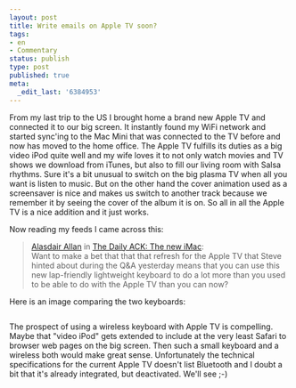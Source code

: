 ```yaml
---
layout: post
title: Write emails on Apple TV soon?
tags:
- en
- Commentary
status: publish
type: post
published: true
meta:
  _edit_last: '6384953'
---
```

<p>From my last trip to the US I brought home a brand new Apple TV and connected it to our big screen. It instantly found my WiFi network and started sync'ing to the Mac Mini that was connected to the TV before and now has moved to the home office. The Apple TV fulfills its duties as a big video iPod quite well and my wife loves it to not only watch movies and TV shows we download from iTunes, but also to fill our living room with Salsa rhythms. Sure it's a bit unusual to switch on the big plasma TV when all you want is listen to music. But on the other hand the cover animation used as a screensaver is nice and makes us switch to another track because we remember it by seeing the cover of the album it is on. So all in all the Apple TV is a nice addition and it just works.</p>

<p>Now reading my feeds I came across this:</p>

<blockquote><a href="http://www.dailyack.com">Alasdair Allan</a> in <a href="http://www.dailyack.com/2007/08/new-imac.html">The Daily ACK: The new iMac</a>:<br>
Want to make a bet that that that refresh for the Apple TV that Steve hinted about during the Q&amp;A yesterday means that you can use this new lap-friendly lightweight keyboard to do a lot more than you used to be able to do with the Apple TV than you can now?
</blockquote>

<p>Here is an image comparing the two keyboards:</p>

<p align="center"><img></p>

<p>The prospect of using a wireless keyboard with Apple TV is compelling. Maybe that "video iPod" gets extended to include at the very least Safari to browser web pages on the big screen. Then such a small keyboard and a wireless both would make great sense. Unfortunately the technical specifications for the current Apple TV doesn't list Bluetooth and I doubt a bit that it's already integrated, but deactivated. We'll see ;-)</p>

